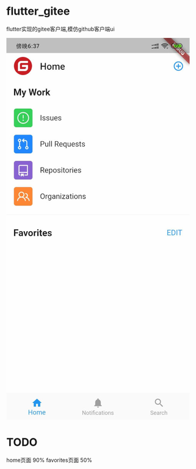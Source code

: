 # flutter_gitee

flutter实现的gitee客户端,模仿github客户端ui

![Screenshot2](images/flutter_gitee.jpg)

# TODO
home页面 90%
favorites页面 50%
